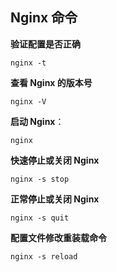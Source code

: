 ## Nginx 命令

**验证配置是否正确**

```shell
nginx -t
```

**查看 Nginx 的版本号**

```shell
nginx -V
```

**启动 Nginx**：

```shell
nginx
```

**快速停止或关闭 Nginx**

```shell
nginx -s stop
```

**正常停止或关闭 Nginx**

```shell
nginx -s quit
```

**配置文件修改重装载命令**

```shell
nginx -s reload
```
